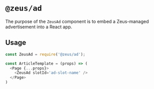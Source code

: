 # `@zeus/ad`

The purpose of the `ZeusAd` component is to embed a Zeus-managed advertisement into a React app.

## Usage

```js
const ZeusAd = require('@zeus/ad');

const ArticleTemplate = (props) => (
  <Page {...props}>
    <ZeusAd slotId='ad-slot-name' />
  </Page>
)
```
